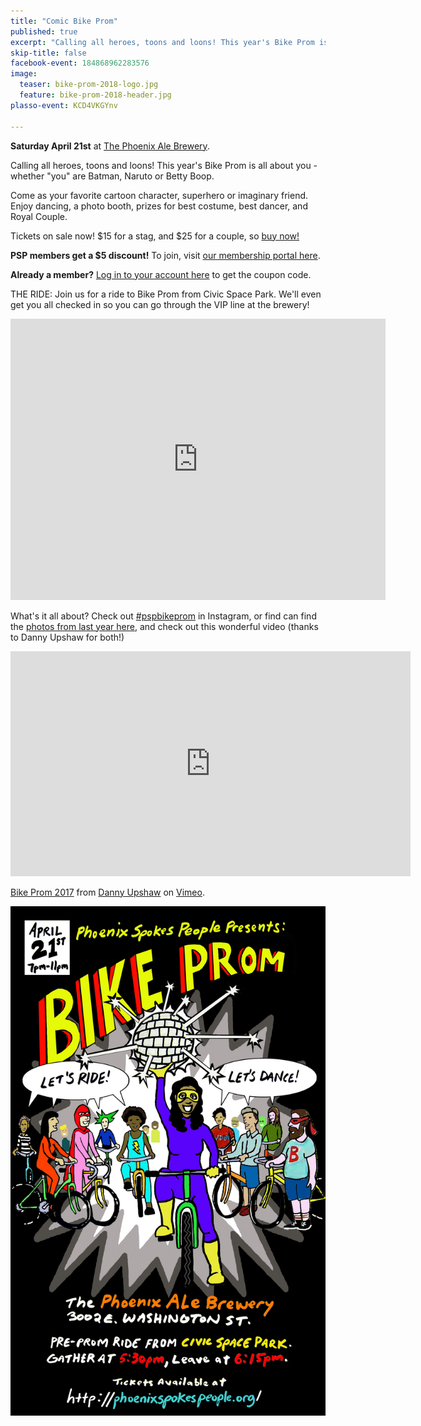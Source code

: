 ```yaml
---
title: "Comic Bike Prom"
published: true
excerpt: "Calling all heroes, toons and loons! This year's Bike Prom is all about you."
skip-title: false
facebook-event: 184868962283576
image:
  teaser: bike-prom-2018-logo.jpg
  feature: bike-prom-2018-header.jpg
plasso-event: KCD4VKGYnv

---
```


**Saturday April 21st** at [The Phoenix Ale Brewery](http://phoenixale.com/).

Calling all heroes, toons and loons! This year's Bike Prom is all about you - whether "you" are Batman, Naruto or Betty Boop.

Come as your favorite cartoon character, superhero or imaginary friend. Enjoy dancing, a photo booth, prizes for best costume, best dancer, and Royal Couple.

Tickets on sale now! $15 for a stag, and $25 for a couple, so [buy now!](https://plasso.com/s/KCD4VKGYnv)

**PSP members get a $5 discount!** To join, visit [our membership portal here](https://plasso.com/s/9Tlekqlz7y).

**Already a member?** [Log in to your account here](https://plasso.com/s/9Tlekqlz7y) to get the coupon code.

THE RIDE: Join us for a ride to Bike Prom from Civic Space Park. We'll even get you all checked in so you can go through the VIP line at the brewery!

<iframe src="https://www.google.com/maps/embed?pb=!1m18!1m12!1m3!1d3328.8446614661166!2d-112.07684008427248!3d33.45335338077314!2m3!1f0!2f0!3f0!3m2!1i1024!2i768!4f13.1!3m3!1m2!1s0x872b122320732fbb%3A0x814f5b589b3c3dd6!2sCivic+Space+Park!5e0!3m2!1sen!2sus!4v1523991188845" width="600" height="450" frameborder="0" style="border:0" allowfullscreen></iframe>

What's it all about? Check out [#pspbikeprom](https://www.instagram.com/explore/tags/pspbikeprom/) in Instagram, or find can find the [photos from last year here](https://www.flickr.com/photos/153978214@N04/sets/72157679385492014), and check out this wonderful video (thanks to Danny Upshaw for both!)

<iframe src="https://player.vimeo.com/video/213454933" width="640" height="360" frameborder="0" webkitallowfullscreen mozallowfullscreen allowfullscreen></iframe>
<p><a href="https://vimeo.com/213454933">Bike Prom 2017</a> from <a href="https://vimeo.com/unheardharmony">Danny Upshaw</a> on <a href="https://vimeo.com">Vimeo</a>.</p>

![Bike Prom 2018 flier](/images/bike-prom-2018-flier.jpg)
